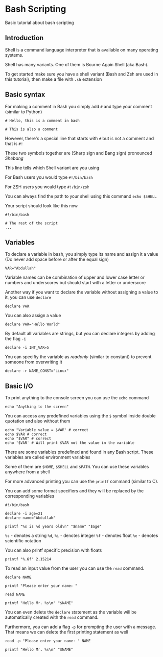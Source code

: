 # Bash Scripting
Basic tutorial about bash scripting

## Introduction

Shell is a command language interpreter that is available on many operating systems.

Shell has many variants. One of them is Bourne Again Shell (aka Bash).

To get started make sure you have a shell variant (Bash and Zsh are used in this tutorial), then make a file with `.sh` extension

## Basic syntax

For making a comment in Bash you simply add `#` and type your comment (similar to Python)

```
# Hello, this is a comment in bash

# This is also a comment
```

However, there's a special line that starts with `#` but is not a comment and that is `#!`

These two symbols together are (Sharp sign and Bang sign) pronounced *Shebang*
 
This line tells which Shell variant are you using 

For Bash users you would type `#!/bin/bash`

For ZSH users you would type `#!/bin/zsh`

You can always find the path to your shell using this command `echo $SHELL`

Your script should look like this now

```
#!/bin/bash

# The rest of the script
...
```

## Variables

To declare a variable in bash, you simply type its name and assign it a value (Do never add space before or after the equal sign)

`VAR="Abdullah"`

Variable names can be combination of upper and lower case letter or numbers and underscores but should start with a letter or underscore

Another way if you want to declare the variable without assigning a value to it, you can use `declare`

```
declare VAR
```

You can also assign a value

```
declare VAR="Hello World"
```

By default all variables are strings, but you can declare integers by adding the flag `-i`

```
declare -i INT_VAR=5
```

You can specifiy the variable as *readonly* (similar to constant) to prevent someone from overwriting it

```
declare -r NAME_CONST="Linux"
```

## Basic I/O

To print anything to the console screen you can use the `echo` command 

```
echo "Anything to the screen"
```
You can access any predefined variables using the `$` symbol inside double quotation and also without them

```
echo "Variable value = $VAR" # correct
echo $VAR # correct
echo "$VAR" # correct
echo '$VAR' # Will print $VAR not the value in the variable
```

There are some variables predefined and found in any Bash script. These variables are called environment variables

Some of them are `$HOME`, `$SHELL` and `$PATH`. You can use these variables anywhere from a shell

For more advanced printing you can use the `printf` command (similar to C).

You can add some format specifiers and they will be replaced by the corresponding variables

```
#!/bin/bash

declare -i age=21
declare name="Abdullah"

printf "%s is %d years old\n" "$name" "$age"
```

`%s` - denotes a string
`%d`, `%i` - denotes integer
`%f` - denotes float
`%e` - denotes scientific notation

You can also printf specific precision with floats

`printf "%.6f" 2.15214`

To read an input value from the user you can use the `read` command.

```
declare NAME

printf "Please enter your name: "

read NAME

printf "Hello Mr. %s\n" "$NAME"
```

You can even delete the `declare` statement as the variable will be automatically created with the `read` command.

Furthermore, you can add a flag `-p` for prompting the user with a message. That means we can delete the first printing statement as well

```
read -p "Please enter your name: " NAME

printf "Hello Mr. %s\n" "$NAME"
```

